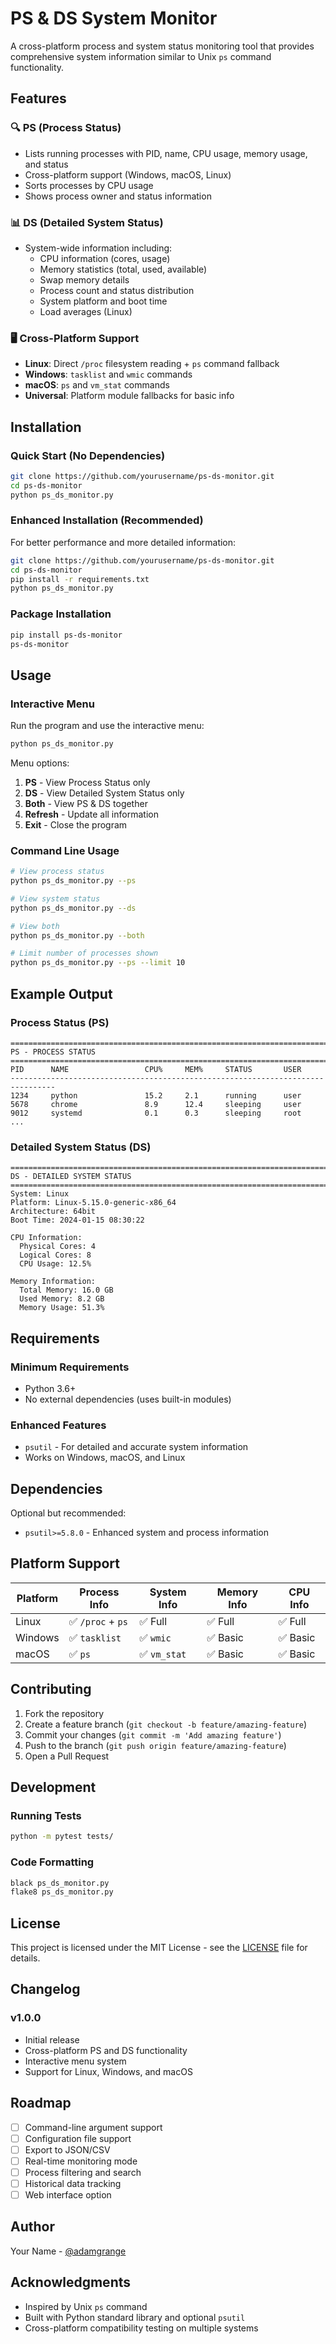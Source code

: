 # PS & DS System Monitor

A cross-platform process and system status monitoring tool that provides comprehensive system information similar to Unix `ps` command functionality.

## Features

### 🔍 PS (Process Status)
- Lists running processes with PID, name, CPU usage, memory usage, and status
- Cross-platform support (Windows, macOS, Linux)
- Sorts processes by CPU usage
- Shows process owner and status information

### 📊 DS (Detailed System Status)
- System-wide information including:
  - CPU information (cores, usage)
  - Memory statistics (total, used, available)
  - Swap memory details
  - Process count and status distribution
  - System platform and boot time
  - Load averages (Linux)

### 🖥️ Cross-Platform Support
- **Linux**: Direct `/proc` filesystem reading + `ps` command fallback
- **Windows**: `tasklist` and `wmic` commands
- **macOS**: `ps` and `vm_stat` commands
- **Universal**: Platform module fallbacks for basic info

## Installation

### Quick Start (No Dependencies)
```bash
git clone https://github.com/yourusername/ps-ds-monitor.git
cd ps-ds-monitor
python ps_ds_monitor.py
```

### Enhanced Installation (Recommended)
For better performance and more detailed information:

```bash
git clone https://github.com/yourusername/ps-ds-monitor.git
cd ps-ds-monitor
pip install -r requirements.txt
python ps_ds_monitor.py
```

### Package Installation
```bash
pip install ps-ds-monitor
ps-ds-monitor
```

## Usage

### Interactive Menu
Run the program and use the interactive menu:

```bash
python ps_ds_monitor.py
```

Menu options:
1. **PS** - View Process Status only
2. **DS** - View Detailed System Status only  
3. **Both** - View PS & DS together
4. **Refresh** - Update all information
5. **Exit** - Close the program

### Command Line Usage
```bash
# View process status
python ps_ds_monitor.py --ps

# View system status
python ps_ds_monitor.py --ds

# View both
python ps_ds_monitor.py --both

# Limit number of processes shown
python ps_ds_monitor.py --ps --limit 10
```

## Example Output

### Process Status (PS)
```
================================================================================
PS - PROCESS STATUS
================================================================================
PID      NAME                 CPU%     MEM%     STATUS       USER        
--------------------------------------------------------------------------------
1234     python               15.2     2.1      running      user        
5678     chrome               8.9      12.4     sleeping     user        
9012     systemd              0.1      0.3      sleeping     root        
...
```

### Detailed System Status (DS)
```
================================================================================
DS - DETAILED SYSTEM STATUS
================================================================================
System: Linux
Platform: Linux-5.15.0-generic-x86_64
Architecture: 64bit
Boot Time: 2024-01-15 08:30:22

CPU Information:
  Physical Cores: 4
  Logical Cores: 8
  CPU Usage: 12.5%

Memory Information:
  Total Memory: 16.0 GB
  Used Memory: 8.2 GB
  Memory Usage: 51.3%
```

## Requirements

### Minimum Requirements
- Python 3.6+
- No external dependencies (uses built-in modules)

### Enhanced Features
- `psutil` - For detailed and accurate system information
- Works on Windows, macOS, and Linux

## Dependencies

Optional but recommended:
- `psutil>=5.8.0` - Enhanced system and process information

## Platform Support

| Platform | Process Info | System Info | Memory Info | CPU Info |
|----------|-------------|-------------|-------------|----------|
| Linux    | ✅ `/proc` + `ps` | ✅ Full | ✅ Full | ✅ Full |
| Windows  | ✅ `tasklist` | ✅ `wmic` | ✅ Basic | ✅ Basic |
| macOS    | ✅ `ps` | ✅ `vm_stat` | ✅ Basic | ✅ Basic |

## Contributing

1. Fork the repository
2. Create a feature branch (`git checkout -b feature/amazing-feature`)
3. Commit your changes (`git commit -m 'Add amazing feature'`)
4. Push to the branch (`git push origin feature/amazing-feature`)
5. Open a Pull Request

## Development

### Running Tests
```bash
python -m pytest tests/
```

### Code Formatting
```bash
black ps_ds_monitor.py
flake8 ps_ds_monitor.py
```

## License

This project is licensed under the MIT License - see the [LICENSE](LICENSE) file for details.

## Changelog

### v1.0.0
- Initial release
- Cross-platform PS and DS functionality
- Interactive menu system
- Support for Linux, Windows, and macOS

## Roadmap

- [ ] Command-line argument support
- [ ] Configuration file support
- [ ] Export to JSON/CSV
- [ ] Real-time monitoring mode
- [ ] Process filtering and search
- [ ] Historical data tracking
- [ ] Web interface option

## Author

Your Name - [@adamgrange](https://github.com/adamgrange)

## Acknowledgments

- Inspired by Unix `ps` command
- Built with Python standard library and optional `psutil`
- Cross-platform compatibility testing on multiple systems